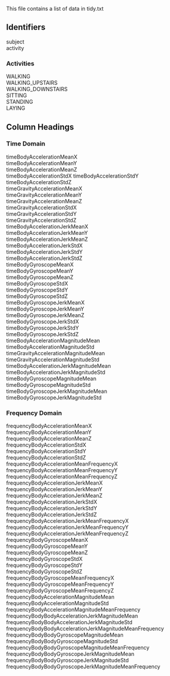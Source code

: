 This file contains a list of data in tidy.txt

## Identifiers  
subject                                         
activity  
### Activities                                       
WALKING  
WALKING_UPSTAIRS  
WALKING_DOWNSTAIRS  
SITTING  
STANDING  
LAYING  

## Column Headings  
### Time Domain  
timeBodyAccelerationMeanX                              
timeBodyAccelerationMeanY                              
timeBodyAccelerationMeanZ                              
timeBodyAccelerationStdX
timeBodyAccelerationStdY                               
timeBodyAccelerationStdZ                               
timeGravityAccelerationMeanX                           
timeGravityAccelerationMeanY                           
timeGravityAccelerationMeanZ                           
timeGravityAccelerationStdX                            
timeGravityAccelerationStdY                            
timeGravityAccelerationStdZ                            
timeBodyAccelerationJerkMeanX                          
timeBodyAccelerationJerkMeanY                          
timeBodyAccelerationJerkMeanZ                          
timeBodyAccelerationJerkStdX                           
timeBodyAccelerationJerkStdY                           
timeBodyAccelerationJerkStdZ                           
timeBodyGyroscopeMeanX                                 
timeBodyGyroscopeMeanY                                 
timeBodyGyroscopeMeanZ                                 
timeBodyGyroscopeStdX                                  
timeBodyGyroscopeStdY                                  
timeBodyGyroscopeStdZ                                  
timeBodyGyroscopeJerkMeanX                             
timeBodyGyroscopeJerkMeanY                             
timeBodyGyroscopeJerkMeanZ                             
timeBodyGyroscopeJerkStdX                              
timeBodyGyroscopeJerkStdY                              
timeBodyGyroscopeJerkStdZ                              
timeBodyAccelerationMagnitudeMean                      
timeBodyAccelerationMagnitudeStd                       
timeGravityAccelerationMagnitudeMean                   
timeGravityAccelerationMagnitudeStd                    
timeBodyAccelerationJerkMagnitudeMean                  
timeBodyAccelerationJerkMagnitudeStd                   
timeBodyGyroscopeMagnitudeMean                         
timeBodyGyroscopeMagnitudeStd                          
timeBodyGyroscopeJerkMagnitudeMean                     
timeBodyGyroscopeJerkMagnitudeStd                      

### Frequency Domain  
frequencyBodyAccelerationMeanX                         
frequencyBodyAccelerationMeanY                         
frequencyBodyAccelerationMeanZ                         
frequencyBodyAccelerationStdX                          
frequencyBodyAccelerationStdY                          
frequencyBodyAccelerationStdZ                          
frequencyBodyAccelerationMeanFrequencyX                
frequencyBodyAccelerationMeanFrequencyY                
frequencyBodyAccelerationMeanFrequencyZ                
frequencyBodyAccelerationJerkMeanX                     
frequencyBodyAccelerationJerkMeanY                     
frequencyBodyAccelerationJerkMeanZ                     
frequencyBodyAccelerationJerkStdX                      
frequencyBodyAccelerationJerkStdY                      
frequencyBodyAccelerationJerkStdZ                      
frequencyBodyAccelerationJerkMeanFrequencyX            
frequencyBodyAccelerationJerkMeanFrequencyY            
frequencyBodyAccelerationJerkMeanFrequencyZ            
frequencyBodyGyroscopeMeanX                            
frequencyBodyGyroscopeMeanY                            
frequencyBodyGyroscopeMeanZ                            
frequencyBodyGyroscopeStdX                             
frequencyBodyGyroscopeStdY                             
frequencyBodyGyroscopeStdZ                             
frequencyBodyGyroscopeMeanFrequencyX                   
frequencyBodyGyroscopeMeanFrequencyY                   
frequencyBodyGyroscopeMeanFrequencyZ                   
frequencyBodyAccelerationMagnitudeMean                 
frequencyBodyAccelerationMagnitudeStd                  
frequencyBodyAccelerationMagnitudeMeanFrequency        
frequencyBodyBodyAccelerationJerkMagnitudeMean         
frequencyBodyBodyAccelerationJerkMagnitudeStd          
frequencyBodyBodyAccelerationJerkMagnitudeMeanFrequency
frequencyBodyBodyGyroscopeMagnitudeMean                
frequencyBodyBodyGyroscopeMagnitudeStd                 
frequencyBodyBodyGyroscopeMagnitudeMeanFrequency       
frequencyBodyBodyGyroscopeJerkMagnitudeMean            
frequencyBodyBodyGyroscopeJerkMagnitudeStd             
frequencyBodyBodyGyroscopeJerkMagnitudeMeanFrequency 
